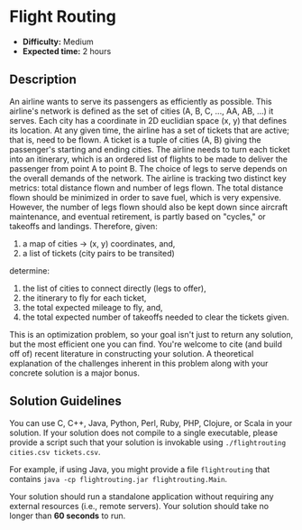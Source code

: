 # Flight Routing

* **Difficulty:** Medium
* **Expected time:** 2 hours

## Description

An airline wants to serve its passengers as efficiently as possible. This airline's network is defined as the set of cities (A, B, C, ..., AA, AB, ...) it serves. Each city has a coordinate in 2D euclidian space (x, y) that defines its location. At any given time, the airline has a set of tickets that are active; that is, need to be flown. A ticket is a tuple of cities (A, B) giving the passenger's starting and ending cities. The airline needs to turn each ticket into an itinerary, which is an ordered list of flights to be made to deliver the passenger from point A to point B. The choice of legs to serve depends on the overall demands of the network. The airline is tracking two distinct key metrics: total distance flown and number of legs flown. The total distance flown should be minimized in order to save fuel, which is very expensive. However, the number of legs flown should also be kept down since aircraft maintenance, and eventual retirement, is partly based on "cycles," or takeoffs and landings. Therefore, given:

1. a map of cities -> (x, y) coordinates, and,
2. a list of tickets (city pairs to be transited)

determine:

1. the list of cities to connect directly (legs to offer),
2. the itinerary to fly for each ticket,
3. the total expected mileage to fly, and,
4. the total expected number of takeoffs needed to clear the tickets given.

This is an optimization problem, so your goal isn't just to return any solution, but the most efficient one you can find. You're welcome to cite (and build off of) recent literature in constructing your solution. A theoretical explanation of the challenges inherent in this problem along with your concrete solution is a major bonus.

## Solution Guidelines

You can use C, C++, Java, Python, Perl, Ruby, PHP, Clojure, or Scala in your solution.  If your solution does not compile to a single executable, please provide a script such that your solution is invokable using `./flightrouting cities.csv tickets.csv`.

For example, if using Java, you might provide a file `flightrouting` that contains `java -cp flightrouting.jar flightrouting.Main`.

Your solution should run a standalone application without requiring any external resources (i.e., remote servers).  Your solution should take no longer than **60 seconds** to run.